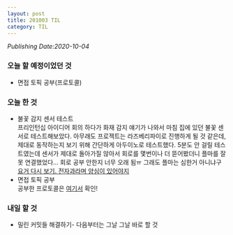 ```yaml
---
layout: post
title: 201003 TIL
category: TIL
---
```

*Publishing Date:2020-10-04*

### 오늘 할 예정이었던 것
* 면접 토픽 공부(프로토콜)

### 오늘 한 것
* 불꽃 감지 센서 테스트  
프리인턴십 아이디어 회의 하다가 화재 감지 얘기가 나와서 마침 집에 있던 불꽃 센서로 테스트해보았다. 아무래도 프로젝트는 라즈베리파이로 진행하게 될 것 같은데, 제대로 동작하는지 보기 위해 간단하게 아두이노로 테스트했다. 5분도 안 걸릴 테스트였는데 센서가 제대로 돌아가질 않아서 회로를 몇번이나 더 뜯어봤더니 플마를 잘못 연결했었다... 회로 공부 안한지 너무 오래 됨ㅠ 그래도 플마는 심한거 아니냐구    
[요거 다시 보기. 전자과라며 양심이 있어야지](https://m.blog.naver.com/wjdendyd100/220820302979)
* 면접 토픽 공부  
공부한 프로토콜은 [여기서](https://devejs.github.io/ios/2020/10/03/swift-protocol.html) 확인!

### 내일 할 것
* 밀린 커밋들 해결하기- 다음부터는 그날 그날 바로 할 것
